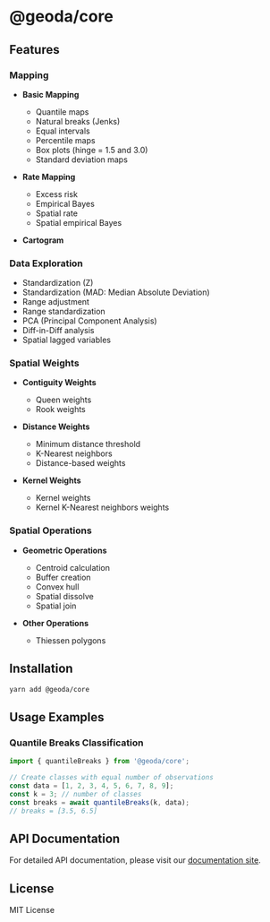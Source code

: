 # @geoda/core

## Features

### Mapping
- **Basic Mapping**
  - Quantile maps
  - Natural breaks (Jenks)
  - Equal intervals
  - Percentile maps
  - Box plots (hinge = 1.5 and 3.0)
  - Standard deviation maps

- **Rate Mapping**
  - Excess risk
  - Empirical Bayes
  - Spatial rate
  - Spatial empirical Bayes

- **Cartogram**

### Data Exploration
- Standardization (Z)
- Standardization (MAD: Median Absolute Deviation)
- Range adjustment
- Range standardization
- PCA (Principal Component Analysis)
- Diff-in-Diff analysis
- Spatial lagged variables

### Spatial Weights
- **Contiguity Weights**
  - Queen weights
  - Rook weights

- **Distance Weights**
  - Minimum distance threshold
  - K-Nearest neighbors
  - Distance-based weights

- **Kernel Weights**
  - Kernel weights
  - Kernel K-Nearest neighbors weights

### Spatial Operations
- **Geometric Operations**
  - Centroid calculation
  - Buffer creation
  - Convex hull
  - Spatial dissolve
  - Spatial join

- **Other Operations**
  - Thiessen polygons

## Installation

```bash
yarn add @geoda/core
```

## Usage Examples

### Quantile Breaks Classification

```typescript
import { quantileBreaks } from '@geoda/core';

// Create classes with equal number of observations
const data = [1, 2, 3, 4, 5, 6, 7, 8, 9];
const k = 3; // number of classes
const breaks = await quantileBreaks(k, data);
// breaks = [3.5, 6.5]
```

## API Documentation

For detailed API documentation, please visit our [documentation site](https://geoda-lib.github.io/geoda-lib/).

## License

MIT License
